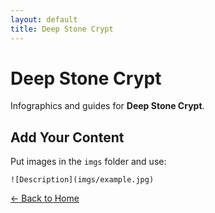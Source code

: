 ```yaml
---
layout: default
title: Deep Stone Crypt
---
```


<div class="container">
<h1>Deep Stone Crypt</h1>
<p>Infographics and guides for <strong>Deep Stone Crypt</strong>.</p>
</div>

## Add Your Content

Put images in the `imgs` folder and use:

`![Description](imgs/example.jpg)`

[← Back to Home](../../index.html)
